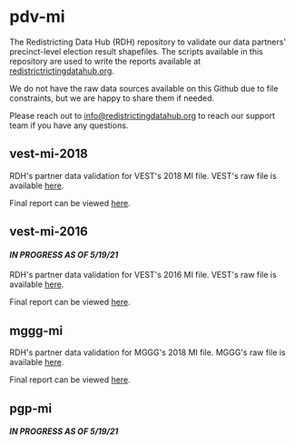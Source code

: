 # pdv-mi

The Redistricting Data Hub (RDH) repository to validate our data partners' precinct-level election result shapefiles. The scripts available in this repository are used to write the reports available at [redistrictrictingdatahub.org]([https://redistrictingdatahub.org/](https://redistrictingdatahub.org/)). 

We do not have the raw data sources available on this Github due to file constraints, but we are happy to share them if needed. 

Please reach out to info@redistrictingdatahub.org to reach our support team if you have any questions. 

## vest-mi-2018

RDH's partner data validation for VEST's 2018 MI file. VEST's raw file is available [here](https://dataverse.harvard.edu/file.xhtml?fileId=4596579&version=36.0).

Final report can be viewed [here](https://redistrictingdatahub.org/dataset/vest-2018-michigan-precinct-and-election-results/).

## vest-mi-2016

#### _IN PROGRESS AS OF 5/19/21_

RDH's partner data validation for VEST's 2016 MI file. VEST's raw file is available [here](https://dataverse.harvard.edu/file.xhtml?persistentId=doi:10.7910/DVN/NH5S2I/4KOZRU&version=56.0).

Final report can be viewed [here](https://redistrictingdatahub.org/dataset/vest-2016-michigan-precinct-and-election-results/).

## mggg-mi

RDH's partner data validation for MGGG's 2018 MI file. MGGG's raw file is available [here](https://github.com/mggg-states/MI-shapefiles).

Final report can be viewed [here](https://redistrictingdatahub.org/dataset/mggg-michigan-precincts-and-election-results/).


## pgp-mi

#### _IN PROGRESS AS OF 5/19/21_